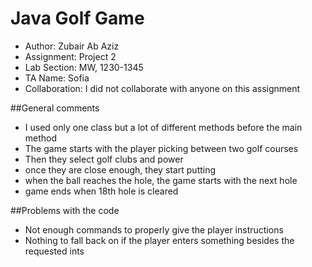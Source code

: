 # Java Golf Game

 * Author: Zubair Ab Aziz
 * Assignment: Project 2
 * Lab Section: MW, 1230-1345
 * TA Name: Sofia
 * Collaboration: I did not collaborate with anyone on this assignment


##General comments
* I used only one class but a lot of different methods before the main method
* The game starts with the player picking between two golf courses
* Then they select golf clubs and power
* once they are close enough, they start putting
* when the ball reaches the hole, the game starts with the next hole
* game ends when 18th hole is cleared

##Problems with the code
* Not enough commands to properly give the player instructions
* Nothing to fall back on if the player enters something besides the requested ints
